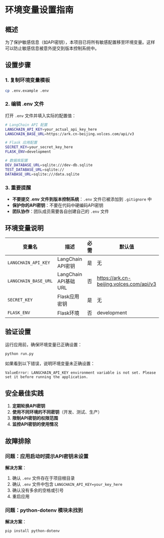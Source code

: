 # 环境变量设置指南

## 概述

为了保护敏感信息（如API密钥），本项目已将所有敏感配置移至环境变量。这样可以防止敏感信息被意外提交到版本控制系统中。

## 设置步骤

### 1. 复制环境变量模板

```bash
cp .env.example .env
```

### 2. 编辑 .env 文件

打开 `.env` 文件并填入实际的配置值：

```bash
# LangChain API 配置
LANGCHAIN_API_KEY=your_actual_api_key_here
LANGCHAIN_BASE_URL=https://ark.cn-beijing.volces.com/api/v3

# Flask 应用配置
SECRET_KEY=your_secret_key_here
FLASK_ENV=development

# 数据库配置
DEV_DATABASE_URL=sqlite:///dev-db.sqlite
TEST_DATABASE_URL=sqlite://
DATABASE_URL=sqlite:///data.sqlite
```

### 3. 重要提醒

- **不要提交 .env 文件到版本控制系统**：`.env` 文件已被添加到 `.gitignore` 中
- **保护你的API密钥**：不要在代码中硬编码API密钥
- **团队协作**：团队成员需要各自创建自己的 `.env` 文件

## 环境变量说明

| 变量名 | 描述 | 必需 | 默认值 |
|--------|------|------|--------|
| `LANGCHAIN_API_KEY` | LangChain API密钥 | 是 | 无 |
| `LANGCHAIN_BASE_URL` | LangChain API基础URL | 否 | https://ark.cn-beijing.volces.com/api/v3 |
| `SECRET_KEY` | Flask应用密钥 | 是 | 无 |
| `FLASK_ENV` | Flask环境 | 否 | development |

## 验证设置

运行应用前，确保环境变量已正确设置：

```bash
python run.py
```

如果看到以下错误，说明环境变量未正确设置：
```
ValueError: LANGCHAIN_API_KEY environment variable is not set. Please set it before running the application.
```

## 安全最佳实践

1. **定期轮换API密钥**
2. **使用不同环境的不同密钥**（开发、测试、生产）
3. **限制API密钥的权限范围**
4. **监控API密钥的使用情况**

## 故障排除

### 问题：应用启动时提示API密钥未设置

**解决方案**：
1. 确认 `.env` 文件存在于项目根目录
2. 确认 `.env` 文件中包含 `LANGCHAIN_API_KEY=your_key_here`
3. 确认没有多余的空格或引号
4. 重启应用

### 问题：python-dotenv 模块未找到

**解决方案**：
```bash
pip install python-dotenv
```
